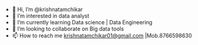 - 👋 Hi, I’m @krishnatamchikar
- 👀 I’m interested in data analyst
- 🌱 I’m currently learning Data science | Data Engineering
- 💞️ I’m looking to collaborate on Big data tools
- 📫 How to reach me krishnatamchikar01@gmail.com |Mob.8766598630

<!---
krishnatamchikar/krishnatamchikar is a ✨ special ✨ repository because its `README.md` (this file) appears on your GitHub profile.
You can click the Preview link to take a look at your changes.
--->
